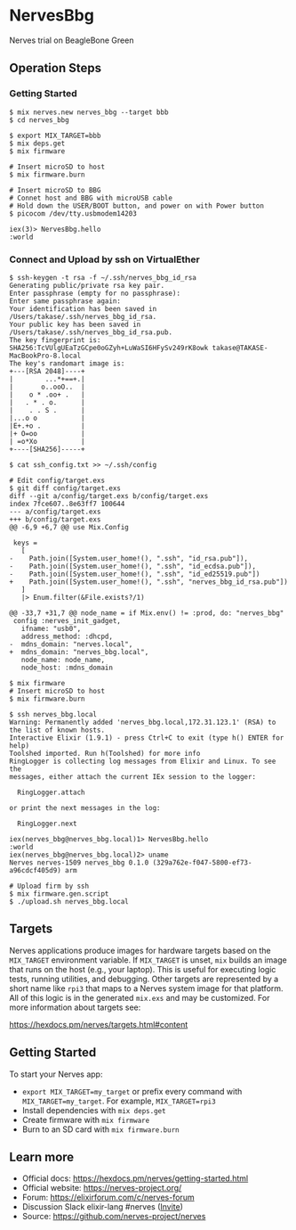 # NervesBbg

Nerves trial on BeagleBone Green

## Operation Steps

### Getting Started

```
$ mix nerves.new nerves_bbg --target bbb 
$ cd nerves_bbg

$ export MIX_TARGET=bbb
$ mix deps.get
$ mix firmware

# Insert microSD to host
$ mix firmware.burn

# Insert microSD to BBG
# Connet host and BBG with microUSB cable
# Hold down the USER/BOOT button, and power on with Power button
$ picocom /dev/tty.usbmodem14203 

iex(3)> NervesBbg.hello
:world

```

### Connect and Upload by ssh on VirtualEther

```
$ ssh-keygen -t rsa -f ~/.ssh/nerves_bbg_id_rsa
Generating public/private rsa key pair.
Enter passphrase (empty for no passphrase): 
Enter same passphrase again: 
Your identification has been saved in /Users/takase/.ssh/nerves_bbg_id_rsa.
Your public key has been saved in /Users/takase/.ssh/nerves_bbg_id_rsa.pub.
The key fingerprint is:
SHA256:TcVUlgUEaTzGCpe0oGZyh+LuWaSI6HFySv249rK8owk takase@TAKASE-MacBookPro-8.local
The key's randomart image is:
+---[RSA 2048]----+
|        ...*+==+.|
|       o..ooO..  |
|    o * .oo+ .   |
|   . * . o.      |
|    . . S .      |
|...o o           |
|E+.+o .          |
|+ O=oo           |
| =o*Xo           |
+----[SHA256]-----+

$ cat ssh_config.txt >> ~/.ssh/config

# Edit config/target.exs
$ git diff config/target.exs 
diff --git a/config/target.exs b/config/target.exs
index 7fce607..8e63ff7 100644
--- a/config/target.exs
+++ b/config/target.exs
@@ -6,9 +6,7 @@ use Mix.Config
 
 keys =
   [
-    Path.join([System.user_home!(), ".ssh", "id_rsa.pub"]),
-    Path.join([System.user_home!(), ".ssh", "id_ecdsa.pub"]),
-    Path.join([System.user_home!(), ".ssh", "id_ed25519.pub"])
+    Path.join([System.user_home!(), ".ssh", "nerves_bbg_id_rsa.pub"])
   ]
   |> Enum.filter(&File.exists?/1)
 
@@ -33,7 +31,7 @@ node_name = if Mix.env() != :prod, do: "nerves_bbg"
 config :nerves_init_gadget,
   ifname: "usb0",
   address_method: :dhcpd,
-  mdns_domain: "nerves.local",
+  mdns_domain: "nerves_bbg.local",
   node_name: node_name,
   node_host: :mdns_domain
 
$ mix firmware
# Insert microSD to host
$ mix firmware.burn

$ ssh nerves_bbg.local 
Warning: Permanently added 'nerves_bbg.local,172.31.123.1' (RSA) to the list of known hosts.
Interactive Elixir (1.9.1) - press Ctrl+C to exit (type h() ENTER for help)
Toolshed imported. Run h(Toolshed) for more info
RingLogger is collecting log messages from Elixir and Linux. To see the
messages, either attach the current IEx session to the logger:

  RingLogger.attach

or print the next messages in the log:

  RingLogger.next

iex(nerves_bbg@nerves_bbg.local)1> NervesBbg.hello
:world
iex(nerves_bbg@nerves_bbg.local)2> uname
Nerves nerves-1509 nerves_bbg 0.1.0 (329a762e-f047-5800-ef73-a96cdcf405d9) arm

# Upload firm by ssh
$ mix firmware.gen.script
$ ./upload.sh nerves_bbg.local

```

## Targets

Nerves applications produce images for hardware targets based on the
`MIX_TARGET` environment variable. If `MIX_TARGET` is unset, `mix` builds an
image that runs on the host (e.g., your laptop). This is useful for executing
logic tests, running utilities, and debugging. Other targets are represented by
a short name like `rpi3` that maps to a Nerves system image for that platform.
All of this logic is in the generated `mix.exs` and may be customized. For more
information about targets see:

https://hexdocs.pm/nerves/targets.html#content

## Getting Started

To start your Nerves app:
  * `export MIX_TARGET=my_target` or prefix every command with
    `MIX_TARGET=my_target`. For example, `MIX_TARGET=rpi3`
  * Install dependencies with `mix deps.get`
  * Create firmware with `mix firmware`
  * Burn to an SD card with `mix firmware.burn`

## Learn more

  * Official docs: https://hexdocs.pm/nerves/getting-started.html
  * Official website: https://nerves-project.org/
  * Forum: https://elixirforum.com/c/nerves-forum
  * Discussion Slack elixir-lang #nerves ([Invite](https://elixir-slackin.herokuapp.com/))
  * Source: https://github.com/nerves-project/nerves
